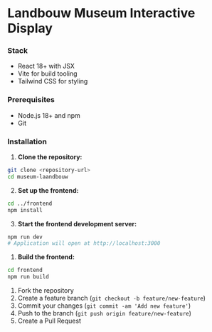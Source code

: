 # Landbouw Museum Interactive Display

### Stack
- React 18+ with JSX
- Vite for build tooling
- Tailwind CSS for styling

### Prerequisites
- Node.js 18+ and npm
- Git

### Installation

1. **Clone the repository:**
```bash
git clone <repository-url>
cd museum-laandbouw
```
2. **Set up the frontend:**
```bash
cd ../frontend
npm install
```
3. **Start the frontend development server:**
```bash
npm run dev
# Application will open at http://localhost:3000
```

1. **Build the frontend:**
```bash
cd frontend
npm run build
```


1. Fork the repository
2. Create a feature branch (`git checkout -b feature/new-feature`)
3. Commit your changes (`git commit -am 'Add new feature'`)
4. Push to the branch (`git push origin feature/new-feature`)
5. Create a Pull Request

